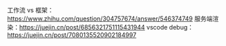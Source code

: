 工作流 vs 框架：https://www.zhihu.com/question/304757674/answer/546374749
服务端渲染：https://juejin.cn/post/6856321751115431944
vscode debug：https://juejin.cn/post/7080135520902184997
